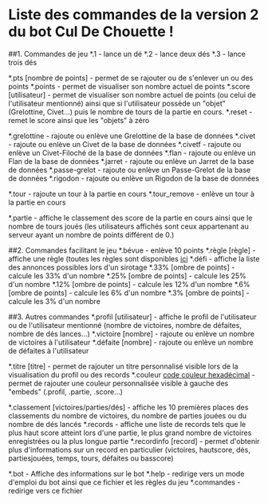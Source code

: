 # Liste des commandes de la version 2 du bot Cul De Chouette !
##1. Commandes de jeu
*.1 - lance un dé
*.2 - lance deux dés
*.3 - lance trois dés

*.pts [nombre de points] - permet de se rajouter ou de s'enlever un ou des points
*.points - permet de visualiser son nombre actuel de points
*.score [utilisateur] - permet de visualiser son nombre actuel de points (ou celui de l'utilisateur mentionné) ainsi que si l'utilisateur possède un "objet" (Grelottine, Civet...) puis le nombre de tours de la partie en cours.
*.reset - remet le score ainsi que les "objets" à zéro

*.grelottine - rajoute ou enlève une Grelottine de la base de données
*.civet - rajoute ou enlève un Civet de la base de données
*.civetf - rajoute ou enlève un Civet-Filoché de la base de données
*.flan - rajoute ou enlève un Flan de la base de données
*.jarret - rajoute ou enlève un Jarret de la base de données
*.passe-grelot - rajoute ou enlève un Passe-Grelot de la base de données
*.rigodon - rajoute ou enlève un Rigodon de la base de données

*.tour - rajoute un tour à la partie en cours
*.tour_remove - enlève un tour à la partie en cours

*.partie - affiche le classement des score de la partie en cours ainsi que le nombre de tours joués (les utilisateurs affichés sont ceux appartenant au serveur ayant un nombre de points différent de 0.)

##2. Commandes facilitant le jeu
*.bévue - enlève 10 points
*.règle [règle] - affiche une règle (toutes les règles sont disponibles [ici](todo)
*.défi - affiche la liste des annonces possibles lors d'un sirotage
*.33% [ombre de points] - calcule les 33% d'un nombre
*.25% [ombre de points] - calcule les 25% d'un nombre
*.12% [ombre de points] - calcule les 12% d'un nombre
*.6% [ombre de points] - calcule les 6% d'un nombre
*.3% [ombre de points] - calcule les 3% d'un nombre

##3. Autres commandes
*.profil [utilisateur] - affiche le profil de l'utilisateur ou de l'utilisateur mentionné (nombre de victoires, nombre de défaites, nombre de dés lances...)
*.victoire [nombre] - rajoute ou enlève un nombre de victoires à l'utilisateur
*.défaite [nombre] - rajoute ou enlève un nombre de défaites à l'utilisateur

*.titre [titre] - permet de rajouter un titre personnalisé visible lors de la visualisation du profil ou des records
*.couleur [code couleur hexadécimal](https://www.colorcodehex.com/html-color-picker.html) - permet de rajouter une couleur personnalisée visible à gauche des "embeds" (.profil, .partie, .score...)

*.classement [victoires/parties/dés] - affiche les 10 premières places des classements du nombre de victoires, du nombre de parties jouées ou du nombre de dés lancés
*.records - affiche une liste de records tels que le plus haut score atteint lors d'une partie, le plus grand nombre de victoires enregistrées ou la plus longue partie
*.recordinfo [record] - permet d'obtenir plus d'informations sur un record en particulier (victoires, hautscore, dés, partiesjouées, temps, tours, défaites ou basscore)

*.bot - Affiche des informations sur le bot
*.help - redirige vers un mode d'emploi du bot ainsi que ce fichier et les règles du jeu
*.commandes - redirige vers ce fichier
